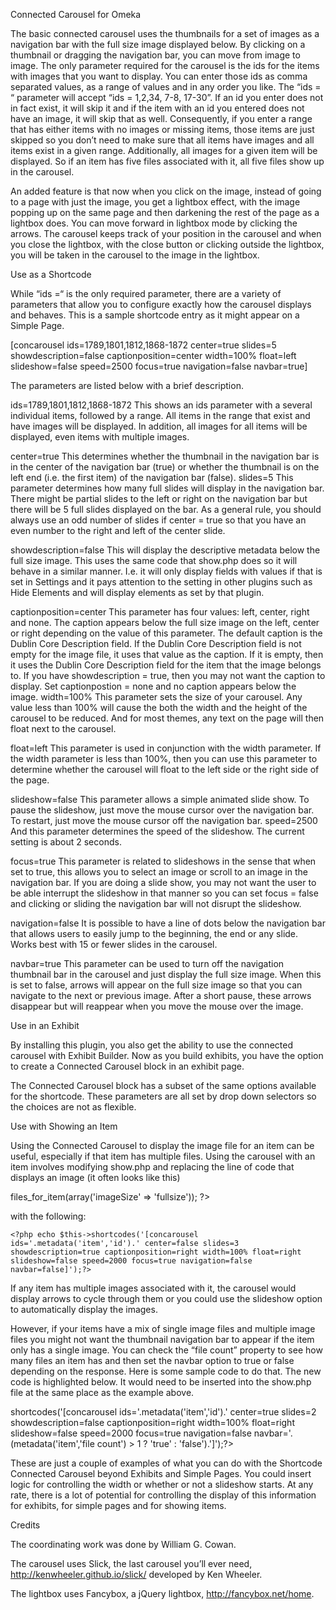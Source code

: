 Connected Carousel for Omeka

 The basic connected carousel uses the thumbnails for a set of images as a navigation bar with the full size image displayed below.
By clicking on a thumbnail or dragging the navigation bar, you can move from image to image. The only parameter required for the
carousel is the ids for the items with images that you want to display. You can enter those ids as comma separated values, as a
range of values and in any order you like. The “ids = “ parameter will accept “ids = 1,2,34, 7-8, 17-30”. If an id you enter does
not in fact exist, it will skip it and if the item with an id you entered does not have an image, it will skip that as well.
Consequently, if you enter a range that has either items with no images or missing items, those items are just skipped so you don’t
need to make sure that all items have images and all items exist in a given range. Additionally, all images for a given item will be
displayed. So if an item has five files associated with it, all five files show up in the carousel.

 An added feature is that now when you click on the image, instead of going to a page with just the image, you get a lightbox
effect, with the image popping up on the same page and then darkening the rest of the page as a lightbox does. You can move forward
in lightbox mode by clicking the arrows. The carousel keeps track of your position in the carousel and when you close the lightbox,
with the close button or clicking outside the lightbox, you will be taken in the carousel to the image in the lightbox.

 Use as a Shortcode

 While “ids =“ is the only required parameter, there are a variety of parameters that allow you to configure exactly how the
carousel displays and behaves. This is a sample shortcode entry as it might appear on a Simple Page.

 [concarousel ids=1789,1801,1812,1868-1872 center=true slides=5 showdescription=false captionposition=center width=100% float=left
slideshow=false speed=2500 focus=true navigation=false navbar=true]

 The parameters are listed below with a brief description.

ids=1789,1801,1812,1868-1872 
This shows an ids parameter with a several individual items, followed by a range. All items in the
range that exist and have images will be displayed. In addition, all images for all items will be displayed, even items with
multiple images.
 
center=true 
This determines whether the thumbnail in the navigation bar is in the center of the navigation bar
(true) or whether the thumbnail is on the left end (i.e. the first item) of the navigation bar (false). 
slides=5 This parameter determines how many full slides will display in the navigation bar. There might be partial slides to the left or right on the navigation bar but there will be 5 full slides displayed on the bar. As a general rule, you should always use an odd number of slides if center = true so that you have an even number to the right and left of the center slide.

showdescription=false 
This will display the descriptive metadata below the full size image. This uses the same code that show.php does so it will behave in a similar manner. I.e. it will only display fields with values if that is set in Settings and it pays attention to the setting in
other plugins such as Hide Elements and will display elements as set by that plugin. 

captionposition=center 
This parameter has four values: left, center, right and none. The caption appears below the full size image on the left, center or right depending on the value of this parameter. The default caption is the Dublin Core Description field. If the Dublin Core Description field is not empty for the image file, it uses that value as the caption. If it is empty, then it uses the Dublin Core Description field for the item that the image belongs to. If you have showdescription = true, then you may not want the caption to display. Set captionpostion = none and no caption appears below the image. width=100% This parameter sets the size of your carousel. Any value less than 100% will cause the both the width and the height of the carousel to be reduced. And for most themes, any text on the page will then float next to the carousel.
 
float=left 
This parameter is used in conjunction with the width parameter. If the width parameter is less than 100%, then you can use this parameter to determine whether the carousel will float to the left side or the right side of the page.

slideshow=false 
This parameter allows a simple animated slide show. To pause the slideshow, just move the mouse cursor over the navigation bar. To restart, just move the mouse cursor off the navigation bar. speed=2500 And this parameter determines the speed of the slideshow. The current setting is about 2 seconds. 

focus=true 
This parameter is related to slideshows in the sense that when set to true, this allows you to select an image or scroll to an image in the navigation bar. If you are doing a slide show, you may not want the user to be able interrupt the slideshow in that manner so you can set focus = false and clicking or sliding the navigation bar will not disrupt the slideshow. 

navigation=false 
It is possible to have a line of dots below the navigation bar that allows users to easily jump to the beginning, the end or any slide. Works best with 15 or fewer slides in the carousel. 

navbar=true 
This parameter can be used to turn off the navigation thumbnail bar in the carousel and just display the full size image. When this is set to false, arrows will appear on the full size image so that you can navigate to the next or previous image. After a short pause, these arrows disappear but will reappear when you move the mouse over the image.

 Use in an Exhibit

 By installing this plugin, you also get the ability to use the connected carousel with Exhibit Builder. Now as you build exhibits,
you have the option to create a Connected Carousel block in an exhibit page.

 The Connected Carousel block has a subset of the same options available for the shortcode. These parameters are all set by drop
down selectors so the choices are not as flexible.

 Use with Showing an Item

 Using the Connected Carousel to display the image file for an item can be useful, especially if that item has multiple files. Using
the carousel with an item involves modifying show.php and replacing the line of code that displays an image (it often looks like
this)

 <?php if ((get_theme_option('Item FileGallery') == 0) && metadata('item', 'has files')): ?> <?php echo
files_for_item(array('imageSize' => 'fullsize')); ?> <?php endif; ?>

 with the following:

 <?php if ((get_theme_option('Item FileGallery') == 0) && metadata('item', 'has files')): ?> 
	<?php echo $this->shortcodes('[concarousel ids='.metadata('item','id').' center=false slides=3 showdescription=true captionposition=right width=100% float=right slideshow=false speed=2000 focus=true navigation=false navbar=false]');?> 
 <?php endif;?> 
	
If any item has multiple images associated with it, the carousel would display arrows to cycle through them or you could use the slideshow option to automatically display the images.
	
However, if your items have a mix of single image files and multiple image files you might not want the thumbnail navigation bar to appear if the item only has a single image. You can check the “file count” property to see how many files an item has and then set the navbar option to true or false depending on the response. Here is some sample code to do that. The new code is highlighted below. It would need to be inserted into the show.php file at the same place as the example above.

<?php echo $this->shortcodes('[concarousel ids='.metadata('item','id').' center=true slides=2 showdescription=false captionposition=right width=100% float=right slideshow=false speed=2000 focus=true navigation=false navbar='.(metadata('item','file count') > 1 ? 'true' : 'false').']');?>

These are just a couple of examples of what you can do with the Shortcode Connected Carousel beyond Exhibits and Simple Pages. You could insert logic for controlling the width or whether or not a slideshow starts. At any rate, there is a lot of potential for controlling the display of this information for exhibits, for simple pages and for showing items.


 Credits

 The coordinating work was done by William G. Cowan.

 The carousel uses Slick, the last carousel you’ll ever need, http://kenwheeler.github.io/slick/ developed by Ken Wheeler.

 The lightbox uses Fancybox, a jQuery lightbox, http://fancybox.net/home.
